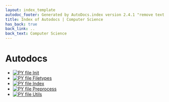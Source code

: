 ```yaml
---
layout: index_template
autodoc_footer: Generated by AutoDocs.index version 2.4.1 "remove text backlinks in index files" ⓒ Starwort, 2020
title: Index of Autodocs | Computer Science
has_back: true
back_link: ..
back_text: Computer Science
---
```


# **Autodocs**

- [![PY file](https://img.icons8.com/windows/512/03dac6/py.png)   Init  ](./__init__.py)
- [![PY file](https://img.icons8.com/windows/512/03dac6/py.png) Filetypes](./filetypes.py)
- [![PY file](https://img.icons8.com/windows/512/03dac6/py.png) Index](./index.py)
- [![PY file](https://img.icons8.com/windows/512/03dac6/py.png) Preprocess](./preprocess.py)
- [![PY file](https://img.icons8.com/windows/512/03dac6/py.png) Utils](./utils.py)
